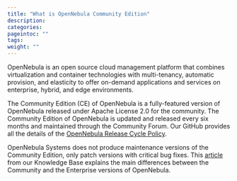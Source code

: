 ```yaml
---
title: "What is OpenNebula Community Edition"
description:
categories:
pageintoc: ""
tags:
weight: ""
---
```


<a id="what-is-community"></a>

<!--# What Is OpenNebula Community Edition -->

OpenNebula is an open source cloud management platform that combines virtualization and container technologies with multi-tenancy, automatic provision, and elasticity to offer on-demand applications and services on enterprise, hybrid, and edge environments.

The Community Edition (CE) of OpenNebula is a fully-featured version of OpenNebula released under Apache License 2.0 for the community. The Community Edition of OpenNebula is updated and released every six months and maintained through the Community Forum. Our GitHub provides all the details of the [OpenNebula Release Cycle Policy](https://github.com/OpenNebula/one/wiki/Release-Policy).

OpenNebula Systems does not produce maintenance versions of the Community Edition, only patch versions with critical bug fixes. This [article](https://support.opennebula.pro/hc/en-us/articles/360043961492-OpenNebula-Subscription-FAQ) from our Knowledge Base explains the main differences between the Community and the Enterprise versions of OpenNebula.
